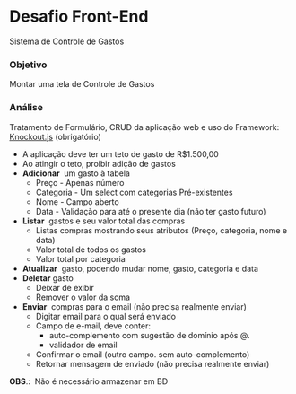 # Desafio Front-End

Sistema de Controle de Gastos

### Objetivo
Montar uma tela de Controle de Gastos

### Análise
Tratamento de Formulário, CRUD da aplicação web e uso do 
Framework: [Knockout.js](https://knockoutjs.com/) (obrigatório)

+ A aplicação deve ter um teto de gasto de R$1.500,00
+ Ao atingir o teto, proibir adição de gastos
+ **Adicionar** ​ um gasto à tabela
  + Preço - Apenas número
  + Categoria - Um select com categorias Pré-existentes
  + Nome - Campo aberto
  + Data - Validação para até o presente dia (não ter gasto futuro)
+ **Listar** ​ gastos e seu valor total das compras
  + Listas compras mostrando seus atributos (Preço, categoria, nome e data)
  + Valor total de todos os gastos
  + Valor total por categoria
+ **Atualizar** ​ gasto, podendo mudar nome, gasto, categoria e data
+ **Deletar**​ gasto
  + Deixar de exibir
  + Remover o valor da soma
+ **Enviar** ​ compras para o email (não precisa realmente enviar)
  + Digitar email para o qual será enviado
  + Campo de e-mail, deve conter:
    + auto-complemento com sugestão de domínio após @.
    + validador de email
  + Confirmar o email (outro campo. sem auto-complemento)
  + Retornar mensagem de enviado (não precisa realmente enviar)

**OBS**.: ​ Não é necessário armazenar em BD